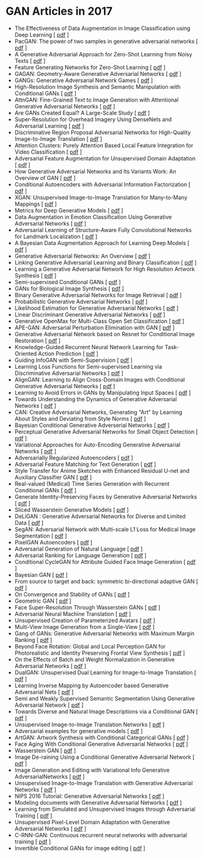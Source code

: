 # GAN Articles in 2017

+ The Effectiveness of Data Augmentation in Image Classification using Deep Learning [ [pdf](https://arxiv.org/abs/1712.04621) ]
+ PacGAN: The power of two samples in generative adversarial networks [ [pdf](https://arxiv.org/abs/1712.04086) ]
+ A Generative Adversarial Approach for Zero-Shot Learning from Noisy Texts [ [pdf](https://arxiv.org/abs/1712.01381) ]
+ Feature Generating Networks for Zero-Shot Learning [ [pdf](https://arxiv.org/abs/1712.00981) ]
+ GAGAN: Geometry-Aware Generative Adversarial Networks [ [pdf](https://arxiv.org/abs/1712.00684) ]
+ GANGs: Generative Adversarial Network Games [ [pdf](https://arxiv.org/abs/1712.00679) ]
+ High-Resolution Image Synthesis and Semantic Manipulation with Conditional GANs [ [pdf](https://arxiv.org/abs/1711.11585) ]
+ AttnGAN: Fine-Grained Text to Image Generation with Attentional Generative Adversarial Networks [ [pdf](https://arxiv.org/abs/1711.10485) ]
+ Are GANs Created Equal? A Large-Scale Study [ [pdf](https://arxiv.org/abs/1711.10337) ]
+ Super-Resolution for Overhead Imagery Using DenseNets and Adversarial Learning [ [pdf](https://arxiv.org/abs/1711.10312) ]
+ Discriminative Region Proposal Adversarial Networks for High-Quality Image-to-Image Translation [ [pdf](https://arxiv.org/abs/1711.09554) ]
+ Attention Clusters: Purely Attention Based Local Feature Integration for Video Classification [ [pdf](https://arxiv.org/abs/1711.09550) ]
+ Adversarial Feature Augmentation for Unsupervised Domain Adaptation [ [pdf](https://arxiv.org/abs/1711.08561) ]
+ How Generative Adversarial Networks and Its Variants Work: An Overview of GAN [ [pdf](https://arxiv.org/abs/1711.05914) ]
+ Conditional Autoencoders with Adversarial Information Factorization [ [pdf](https://arxiv.org/abs/1711.05175) ]
+ XGAN: Unsupervised Image-to-Image Translation for Many-to-Many Mappings [ [pdf](https://arxiv.org/abs/1711.05139) ]
+ Metrics for Deep Generative Models [ [pdf](https://arxiv.org/abs/1711.01204) ]
+ Data Augmentation in Emotion Classification Using Generative Adversarial Networks [ [pdf](https://arxiv.org/abs/1711.00648) ]
+ Adversarial Learning of Structure-Aware Fully Convolutional Networks for Landmark Localization [ [pdf](https://arxiv.org/abs/1711.00253) ]
+ A Bayesian Data Augmentation Approach for Learning Deep Models [ [pdf](https://arxiv.org/abs/1710.10564) ]
+ Generative Adversarial Networks: An Overview [ [pdf](https://arxiv.org/abs/1710.07035) ]
+ Linking Generative Adversarial Learning and Binary Classification [ [pdf](https://arxiv.org/abs/1709.01509) ]
+ Learning a Generative Adversarial Network for High Resolution Artwork Synthesis [ [pdf](https://arxiv.org/abs/1708.09533) ]
+ Semi-supervised Conditional GANs [ [pdf](https://arxiv.org/abs/1708.05789) ]
+ GANs for Biological Image Synthesis [ [pdf](https://arxiv.org/abs/1708.04692) ]
+ Binary Generative Adversarial Networks for Image Retrieval [ [pdf](https://arxiv.org/abs/1708.04150) ]
+ Probabilistic Generative Adversarial Networks [ [pdf](https://arxiv.org/abs/1708.01886) ]
+ Likelihood Estimation for Generative Adversarial Networks [ [pdf](https://arxiv.org/abs/1707.07530) ]
+ Linear Discriminant Generative Adversarial Networks [ [pdf](https://arxiv.org/abs/1707.07831) ]
+ Generative OpenMax for Multi-Class Open Set Classification [ [pdf](https://arxiv.org/abs/1707.07418) ]
+ APE-GAN: Adversarial Perturbation Elimination with GAN [ [pdf](https://arxiv.org/abs/1707.05474) ]
+ Generative Adversarial Network based on Resnet for Conditional Image Restoration [ [pdf](https://arxiv.org/abs/1707.04881) ]
+ Knowledge-Guided Recurrent Neural Network Learning for Task-Oriented Action Prediction [ [pdf](https://arxiv.org/abs/1707.04677) ]
+ Guiding InfoGAN with Semi-Supervision [ [pdf](https://arxiv.org/abs/1707.04487) ]
+ Learning Loss Functions for Semi-supervised Learning via Discriminative Adversarial Networks [ [pdf](https://arxiv.org/abs/1707.02198) ]
+ AlignGAN: Learning to Align Cross-Domain Images with Conditional Generative Adversarial Networks [ [pdf](https://arxiv.org/abs/1707.01400) ]
+ Learning to Avoid Errors in GANs by Manipulating Input Spaces [ [pdf](https://arxiv.org/abs/1707.00768) ]
+ Towards Understanding the Dynamics of Generative Adversarial Networks [ [pdf](https://arxiv.org/abs/1706.09884) ]
+ CAN: Creative Adversarial Networks, Generating "Art" by Learning About Styles and Deviating from Style Norms [ [pdf](https://arxiv.org/abs/1706.07068) ]
+ Bayesian Conditional Generative Adverserial Networks [ [pdf](https://arxiv.org/abs/1706.05477) ]
+ Perceptual Generative Adversarial Networks for Small Object Detection [ [pdf](https://arxiv.org/abs/1706.05274) ]
+ Variational Approaches for Auto-Encoding Generative Adversarial Networks [ [pdf](https://arxiv.org/abs/1706.04987) ]
+ Adversarially Regularized Autoencoders [ [pdf](https://arxiv.org/abs/1706.04223) ]
+ Adversarial Feature Matching for Text Generation [ [pdf](https://arxiv.org/abs/1706.03850) ]
+ Style Transfer for Anime Sketches with Enhanced Residual U-net and Auxiliary Classifier GAN [ [pdf](https://arxiv.org/abs/1706.03319) ]
+ Real-valued (Medical) Time Series Generation with Recurrent Conditional GANs [ [pdf](https://arxiv.org/abs/1706.02633) ]
+ Generate Identity-Preserving Faces by Generative Adversarial Networks [ [pdf](https://arxiv.org/abs/1706.03227) ]
+ Sliced Wasserstein Generative Models [ [pdf](https://arxiv.org/abs/1706.02631) ]
+ DeLiGAN : Generative Adversarial Networks for Diverse and Limited Data [ [pdf](https://arxiv.org/abs/1706.02071) ]
+ SegAN: Adversarial Network with Multi-scale L1 Loss for Medical Image Segmentation [ [pdf](https://arxiv.org/abs/1706.01805) ]
+ PixelGAN Autoencoders [ [pdf](https://arxiv.org/abs/1706.00531) ]
+ Adversarial Generation of Natural Language [ [pdf](https://arxiv.org/abs/1705.10929) ]
+ Adversarial Ranking for Language Generation [ [pdf](https://arxiv.org/abs/1705.11001) ]
+ Conditional CycleGAN for Attribute Guided Face Image Generation [ [pdf](https://arxiv.org/abs/1705.09966) ]
+ Bayesian GAN [ [pdf](https://arxiv.org/abs/1705.09558) ]
+ From source to target and back: symmetric bi-directional adaptive GAN [ [pdf](https://arxiv.org/abs/1705.08824) ]
+ On Convergence and Stability of GANs [ [pdf](https://arxiv.org/abs/1705.07215) ]
+ Geometric GAN [ [pdf](https://arxiv.org/abs/1705.02894) ]
+ Face Super-Resolution Through Wasserstein GANs [ [pdf](https://arxiv.org/abs/1705.02438) ]
+ Adversarial Neural Machine Translation [ [pdf](https://arxiv.org/abs/1704.06933) ]
+ Unsupervised Creation of Parameterized Avatars [ [pdf](https://arxiv.org/abs/1704.05693) ]
+ Multi-View Image Generation from a Single-View [ [pdf](https://arxiv.org/abs/1704.04886) ]
+ Gang of GANs: Generative Adversarial Networks with Maximum Margin Ranking [ [pdf](https://arxiv.org/abs/1704.04865) ]
+ Beyond Face Rotation: Global and Local Perception GAN for Photorealistic and Identity Preserving Frontal View Synthesis [ [pdf](https://arxiv.org/abs/1704.04086) ]
+ On the Effects of Batch and Weight Normalization in Generative Adversarial Networks [ [pdf](https://arxiv.org/abs/1704.03971) ]
+ DualGAN: Unsupervised Dual Learning for Image-to-Image Translation [ [pdf](https://arxiv.org/abs/1704.02510) ]
+ Learning Inverse Mapping by Autoencoder based Generative Adversarial Nets [ [pdf](https://arxiv.org/abs/1703.10094) ]
+ Semi and Weakly Supervised Semantic Segmentation Using Generative Adversarial Network [ [pdf](https://arxiv.org/abs/1703.09695) ]
+ Towards Diverse and Natural Image Descriptions via a Conditional GAN [ [pdf](https://arxiv.org/abs/1703.06029) ]
+ Unsupervised Image-to-Image Translation Networks [ [pdf](https://arxiv.org/abs/1703.00848) ]
+ Adversarial examples for generative models [ [pdf](https://arxiv.org/abs/1702.06832) ]
+ ArtGAN: Artwork Synthesis with Conditional Categorical GANs [ [pdf](https://arxiv.org/abs/1702.03410) ]
+ Face Aging With Conditional Generative Adversarial Networks [ [pdf](https://arxiv.org/abs/1702.01983) ]
+ Wasserstein GAN [ [pdf](https://arxiv.org/abs/1701.07875) ]
+ Image De-raining Using a Conditional Generative Adversarial Network [ [pdf](https://arxiv.org/abs/1701.05957) ]
+ Image Generation and Editing with Variational Info Generative AdversarialNetworks [ [pdf](https://arxiv.org/abs/1701.04568) ]
+ Unsupervised Image-to-Image Translation with Generative Adversarial Networks [ [pdf](https://arxiv.org/abs/1701.02676) ]
+ NIPS 2016 Tutorial: Generative Adversarial Networks [ [pdf](https://arxiv.org/abs/1701.00160) ]
+ Modeling documents with Generative Adversarial Networks [ [pdf](https://arxiv.org/abs/1612.09122) ]
+ Learning from Simulated and Unsupervised Images through Adversarial Training [ [pdf](https://arxiv.org/abs/1612.07828) ]
+ Unsupervised Pixel-Level Domain Adaptation with Generative Adversarial Networks [ [pdf](https://arxiv.org/abs/1612.05424) ]
+ C-RNN-GAN: Continuous recurrent neural networks with adversarial training [ [pdf](https://arxiv.org/abs/1611.09904) ]
+ Invertible Conditional GANs for image editing [ [pdf](https://arxiv.org/abs/1611.06355) ]
